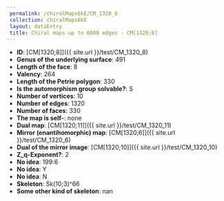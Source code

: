 ```yaml
--- 
 permalink: /chiralMaps6kE/CM_1320_8 
 collection: chiralMaps6kE
 layout: dataEntry
 title: Chiral maps up to 6000 edges - CM[1320;8]
---
```


- **ID**: [CM[1320;8]]({{ site.url }}/test/CM_1320_8)
- **Genus of the underlying surface**: 491
- **Length of the face**: 8
- **Valency**: 264
- **Length of the Petrie polygon**: 330
- **Is the automorphism group solvable?**: S
- **Number of vertices**: 10
- **Number of edges**: 1320
- **Number of faces**: 330
- **The map is self-**: none
- **Dual map**: [CM[1320;11]]({{ site.url }}/test/CM_1320_11)
- **Mirror (enantihomorphic) map**: [CM[1320;6]]({{ site.url }}/test/CM_1320_6)
- **Dual of the mirror image**: [CM[1320;10]]({{ site.url }}/test/CM_1320_10)
- **Z_q-Exponent?**: 2
- **No idea**:  199:6
- **No idea**: Y
- **No idea**: N
- **Skeleton**: Sk(10;3)^66
- **Some other kind of skeleton**: nan
